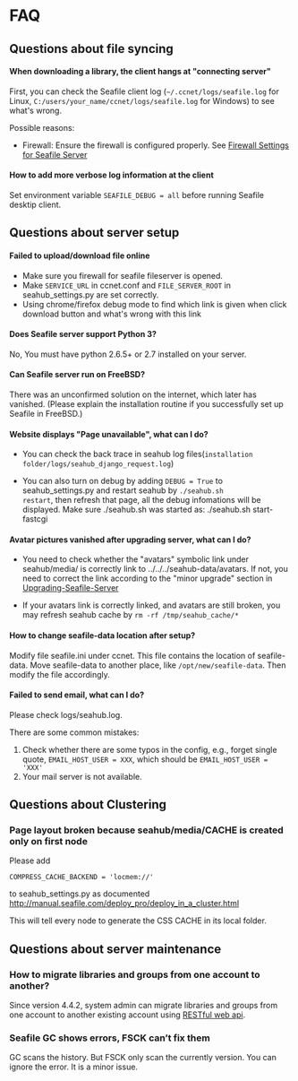 # FAQ

## Questions about file syncing

#### When downloading a library, the client hangs at "connecting server"

First, you can check the Seafile client log (`~/.ccnet/logs/seafile.log` for
Linux, `C:/users/your_name/ccnet/logs/seafile.log` for Windows) to see what's wrong.

Possible reasons:

* Firewall: Ensure the firewall is configured properly. See [Firewall Settings for Seafile Server](deploy/using_firewall.md)

#### How to add more verbose log information at the client

Set environment variable `SEAFILE_DEBUG = all` before running Seafile desktip client.


## Questions about server setup

#### Failed to upload/download file online

* Make sure you firewall for seafile fileserver is opened.
* Make `SERVICE_URL` in ccnet.conf and `FILE_SERVER_ROOT` in seahub_settings.py are set correctly.
* Using chrome/firefox debug mode to find which link is given when click download button and what's wrong with this link

#### Does Seafile server support Python 3?

No, You must have python 2.6.5+ or 2.7 installed on your server.

#### Can Seafile server run on FreeBSD?

There was an unconfirmed solution on the internet, which later has vanished.
(Please explain the installation routine if you successfully set up Seafile in FreeBSD.)

#### Website displays "Page unavailable", what can I do?

* You can check the back trace in seahub log files(`installation folder/logs/seahub_django_request.log`)

* You can also turn on debug by adding <code>DEBUG = True</code> to seahub_settings.py and restart seahub by <code>./seahub.sh restart</code>, then refresh that page, all the debug infomations will be displayed. Make sure ./seahub.sh was started as: ./seahub.sh start-fastcgi

#### Avatar pictures vanished after upgrading server, what can I do?

* You need to check whether the "avatars" symbolic link under seahub/media/ is correctly link to ../../../seahub-data/avatars. If not, you need to correct the link according to the "minor upgrade" section in [Upgrading-Seafile-Server](deploy/upgrade.md)

* If your avatars link is correctly linked, and avatars are still broken, you may refresh seahub cache by `rm -rf /tmp/seahub_cache/*`

#### How to change seafile-data location after setup?

Modify file seafile.ini under ccnet. This file contains the location of seafile-data. Move seafile-data to another place, like `/opt/new/seafile-data`. Then modify the file accordingly.

#### Failed to send email, what can I do?

Please check logs/seahub.log.

There are some common mistakes:

1. Check whether there are some typos in the config, e.g., forget single quote, `EMAIL_HOST_USER = XXX`, which should be `EMAIL_HOST_USER = 'XXX'`
1. Your mail server is not available.


## Questions about Clustering

### Page layout broken because seahub/media/CACHE is created only on first node

Please add

    COMPRESS_CACHE_BACKEND = 'locmem://'

to seahub_settings.py as documented http://manual.seafile.com/deploy_pro/deploy_in_a_cluster.html

This will tell every node to generate the CSS CACHE in its local folder.


## Questions about server maintenance

### How to migrate libraries and groups from one account to another?

Since version 4.4.2, system admin can migrate libraries and groups from one account to another existing account using [RESTful web api](https://github.com/haiwen/seafile-docs/blob/master/develop/web_api.md#migrate-account).

### Seafile GC shows errors, FSCK can’t fix them

GC scans the history. But FSCK only scan the currently version. You can ignore the error. It is a minor issue.
